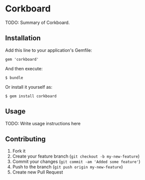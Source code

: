 # Corkboard

TODO: Summary of Corkboard.

## Installation

Add this line to your application's Gemfile:

    gem 'corkboard'

And then execute:

    $ bundle

Or install it yourself as:

    $ gem install corkboard

## Usage

TODO: Write usage instructions here

## Contributing

1. Fork it
2. Create your feature branch (`git checkout -b my-new-feature`)
3. Commit your changes (`git commit -am 'Added some feature'`)
4. Push to the branch (`git push origin my-new-feature`)
5. Create new Pull Request
